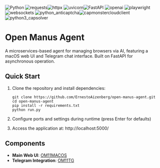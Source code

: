 ![Python](https://img.shields.io/badge/Python-3.7-a2d2ff)
![requests](https://img.shields.io/badge/requests-2.31.0-3776AB)![httpx](https://img.shields.io/badge/httpx-0.25.0-00B4AB) ![uvicorn](https://img.shields.io/badge/uvicorn-0.23.0-6E00F7)![FastAPI](https://img.shields.io/badge/FastAPI-0.103.0-009688) ![openai](https://img.shields.io/badge/openai->=0.1.0-412991) ![playwright](https://img.shields.io/badge/playwright-1.39.0-FF6B00)![websockets](https://img.shields.io/badge/websockets-11.0.0-FF4D4D) ![python_anticaptcha](https://img.shields.io/badge/python__anticaptcha-2.0.0-1E3A8A)![capmonstercloudclient](https://img.shields.io/badge/capmonstercloudclient-1.2-4B5563)![python3_capsolver](https://img.shields.io/badge/python3__capsolver-1.0-111827)  

# Open Manus Agent

A microservices-based agent for managing browsers via AI, featuring a macOS web UI and Telegram chat interface. Built on FastAPI for asynchronous operation.

## Quick Start

1. Clone the repository and install dependencies:
   ```shell
   git clone https://github.com/ErnestoAizenberg/open-manus-agent.git
   cd open-manus-agent
   pip install -r requirements.txt
   python run.py
   ```

2. Configure ports and settings during runtime (press Enter for defaults)

3. Access the application at: http://localhost:5000/

## Components

- **Main Web UI**: [OM11MACOS](https://github.com/ErnestoAizenberg/OM11MACOS)
- **Telegram Integration**: [OM11TG](https://github.com/ErnestoAizenberg/OM11TG)
